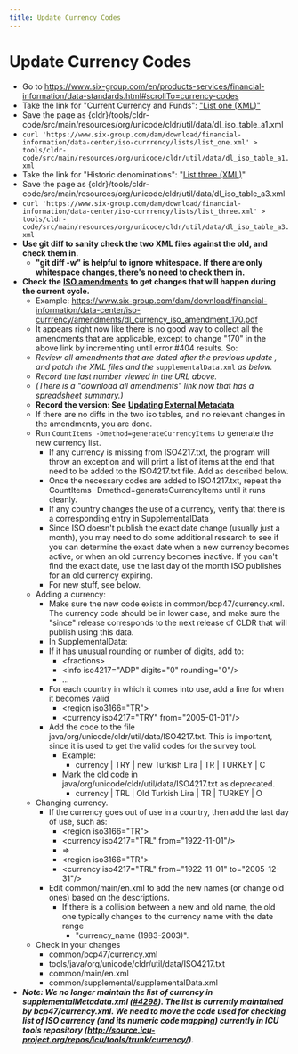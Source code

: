 ```yaml
---
title: Update Currency Codes
---
```


# Update Currency Codes

- Go to https://www.six-group.com/en/products-services/financial-information/data-standards.html#scrollTo=currency-codes
- Take the link for "Current Currency and Funds": ["List one (XML)"](https://www.six-group.com/dam/download/financial-information/data-center/iso-currrency/amendments/lists/list_one.xml)
- Save the page as {cldr}/tools/cldr\-code/src/main/resources/org/unicode/cldr/util/data/dl\_iso\_table\_a1\.xml
- ```curl 'https://www.six-group.com/dam/download/financial-information/data-center/iso-currrency/lists/list_one.xml' > tools/cldr-code/src/main/resources/org/unicode/cldr/util/data/dl_iso_table_a1.xml```
- Take the link for "Historic denominations": "[List three (XML)](https://www.six-group.com/dam/download/financial-information/data-center/iso-currrency/amendments/lists/list_three.xml)"
- Save the page as {cldr}/tools/cldr\-code/src/main/resources/org/unicode/cldr/util/data/dl\_iso\_table\_a3\.xml
- ```curl 'https://www.six-group.com/dam/download/financial-information/data-center/iso-currrency/lists/list_three.xml' > tools/cldr-code/src/main/resources/org/unicode/cldr/util/data/dl_iso_table_a3.xml```
- **Use git diff to sanity check the two XML files against the old, and check them in.**
    - **"git diff \-w" is helpful to ignore whitespace. If there are only whitespace changes, there's no need to check them in.**
- **Check the** [**ISO amendments**](https://www.six-group.com/en/products-services/financial-information/data-standards.html#scrollTo=amendments) **to get changes that will happen during the current cycle.**
    - Example: https://www.six-group.com/dam/download/financial-information/data-center/iso-currrency/amendments/dl_currency_iso_amendment_170.pdf
    - It appears right now like there is no good way to collect all the amendments that are applicable, except to change "170" in the above link by incrementing until error \#404 results. So:
    - *Review all amendments that are dated after the previous update , and patch the XML files and the* ```supplementalData.xml``` *as below.*
    - *Record the last number viewed in the URL above.*
    - *(There is a "download all amendments" link now that has a spreadsheet summary.)*
    - **Record the version: See** [**Updating External Metadata**](https://cldr.unicode.org/development/updating-codes/external-version-metadata)
    - If there are no diffs in the two iso tables, and no relevant changes in the amendments, you are done.
    - Run ```CountItems -Dmethod=generateCurrencyItems``` to generate the new currency list.
        - If any currency is missing from ISO4217\.txt, the program will throw an exception and will print a list of items at the end that need to be added to the ISO4217\.txt file. Add as described below.
        - Once the necessary codes are added to ISO4217\.txt, repeat the CountItems \-Dmethod\=generateCurrencyItems until it runs cleanly.
        - If any country changes the use of a currency, verify that there is a corresponding entry in SupplementalData
        - Since ISO doesn't publish the exact date change (usually just a month), you may need to do some additional research to see if you can determine the exact date when a new currency becomes active, or when an old currency becomes inactive. If you can't find the exact date, use the last day of the month ISO publishes for an old currency expiring.
        - For new stuff, see below.
    - Adding a currency:
        - Make sure the new code exists in common/bcp47/currency.xml. The currency code should be in lower case, and make sure the "since" release corresponds to the next release of CLDR that will publish using this data.
        - In SupplementalData:
        - If it has unusual rounding or number of digits, add to:
            - \<fractions\>
            - \<info iso4217\="ADP" digits\="0" rounding\="0"/\>
            - ...
        - For each country in which it comes into use, add a line for when it becomes valid
            - \<region iso3166\="TR"\>
            - \<currency iso4217\="TRY" from\="2005\-01\-01"/\>
        - Add the code to the file java/org/unicode/cldr/util/data/ISO4217\.txt. This is important, since it is used to get the valid codes for the survey tool.
            - Example:
                - currency \| TRY \| new Turkish Lira \| TR \| TURKEY \| C
            - Mark the old code in java/org/unicode/cldr/util/data/ISO4217\.txt as deprecated.
                - currency \| TRL \| Old Turkish Lira \| TR \| TURKEY \| O
    - Changing currency.
        - If the currency goes out of use in a country, then add the last day of use, such as:
            - \<region iso3166\="TR"\>
            - \<currency iso4217\="TRL" from\="1922\-11\-01"/\>
            - \=\>
            - \<region iso3166\="TR"\>
            - \<currency iso4217\="TRL" from\="1922\-11\-01" to\="2005\-12\-31"/\>
        - Edit common/main/en.xml to add the new names (or change old ones) based on the descriptions.
            - If there is a collision between a new and old name, the old one typically changes to the currency name with the date range
                - "currency\_name (1983\-2003\)".
    - Check in your changes
        - common/bcp47/currency.xml
        - tools/java/org/unicode/cldr/util/data/ISO4217\.txt
        - common/main/en.xml
        - common/supplemental/supplementalData.xml
- ***Note: We no longer maintain the list of currency in supplementalMetadata.xml (***[***\#4298***](http://unicode.org/cldr/trac/ticket/4298)***). The list is currently maintained by bcp47/currency.xml. We need to move the code used for checking list of ISO currency (and its numeric code mapping) currently in ICU tools repository (http://source.icu-project.org/repos/icu/tools/trunk/currency/).***

